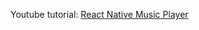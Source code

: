 Youtube tutorial: [React Native Music Player](https://www.youtube.com/playlist?list=PLaAoUJDWH9Wqatfwa4SEfyFevrl8QefcN)
